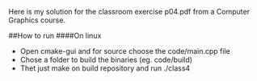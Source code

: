 Here is my solution for the classroom exercise p04.pdf from a Computer Graphics course.

##How to run
####On linux 
* Open cmake-gui and for source choose the code/main.cpp file
* Chose a folder to build the binaries (eg. code/build)
* Thet just make on build repository and run ./class4